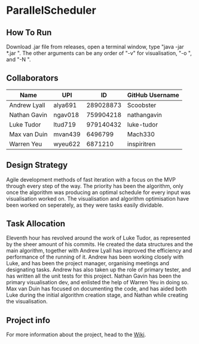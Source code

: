 # ParallelScheduler

## How To Run
Download .jar file from releases, open a terminal window, type "java -jar *.jar <name-of-input-graph> <number-of-processors> <other-arguments>". The other arguments can be any order of "-v" for visualisation, "-o <output-file-name>", and "-N <number-of-threads-to-use>".

## Collaborators
Name           | UPI      | ID         | GitHub Username
---------------|----------|------------|----------------
Andrew Lyall   | alya691  | 289028873  | Scoobster  
Nathan Gavin   | ngav018  | 759904218  | nathangavin  
Luke Tudor     | ltud719  | 979140432  | luke-tudor  
Max van Duin   | mvan439  | 6496799    | Mach330  
Warren Yeu     | wyeu622  | 6871210    | inspiritren

## Design Strategy
Agile development methods of fast iteration with a focus on the MVP through every step of the way. The priority has been the algorithm, only once the algorithm was producing an optimal schedule for every input was visualisation worked on. The visualisation and algorithm optimisation have been worked on seperately, as they were tasks easily dividable. 

## Task Allocation
Eleventh hour has revolved around the work of Luke Tudor, as represented by the sheer amount of his commits. He created the data structures and the main algorithm, together with Andrew Lyall has improved the efficiency and performance of the running of it. Andrew has been working closely with Luke, and has been the project manager, organising meetings and designating tasks. Andrew has also taken up the role of primary tester, and has written all the unit tests for this project. Nathan Gavin has been the primary visualisation dev, and enlisted the help of Warren Yeu in doing so. Max van Duin has focused on documenting the code, and has aided both Luke during the initial algorithm creation stage, and Nathan while creating the visualisation. 

## Project info
For more information about the project, head to the [Wiki](https://github.com/Mach330/ParallelScheduler/wiki).
